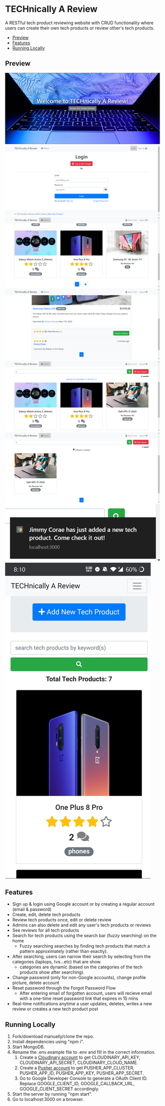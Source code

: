 # TECHnically A Review

A RESTful tech product reviewing website with CRUD functionality where users can create their own tech products or review other's tech products.

* [Preview](#preview)
* [Features](#features)
* [Running Locally](#running-locally)

## Preview

![Landing page](pictures/landing_page.png "Landing page")
![Login page](pictures/login_page.png "Login page")
![Home page](pictures/home_page.png "Home page")
![Tech product show page](pictures/show_page.png "Tech product show page")
![Home page when user uses search bar](pictures/searching.png "Home page when user uses search bar")
![Home page when user filters by category](pictures/category_filtering.png "Home page when user filters by category")
![Real-time notification](pictures/notification.png "Real-time notification")
![Responsive home page](pictures/responsive_home.jpg "Home page on mobile device")

## Features

- Sign up & login using Google account or by creating a regular account (email & password)
- Create, edit, delete tech products
- Review tech products once, edit or delete review
- Admins can also delete and edit any user's tech products or reviews
- See reviews for all tech products
- Search for tech products using the search bar (fuzzy searching) on the home
  - Fuzzy searching searches by finding tech products that match a pattern approximately (rather than exactly).
- After searching, users can narrow their search by selecting from the categories (laptops, tvs...etc) that are show.
  - categories are dynamic (based on the categories of the tech products show after searching).
- Change password (only for non-Google accounts), change profile picture, delete account
- Reset password through the Forgot Password Flow
  - After entering email of forgotten account, users will recieve email with a one-time reset password link that expires in 15 mins
- Real-time notifications anytime a user updates, deletes, writes a new review or creates a new tech product post

## Running Locally

1. Fork/download manually/clone the repo.
2. Install dependencies using "npm i".
3. Start MongoDB.
4. Rename the .env.example file to .env and fill in the correct information.
   1. Create a [Cloudinary account](https://cloudinary.com/users/register/free) to get CLOUDINARY_API_KEY, CLOUDINARY_API_SECRET, CLOUDINARY_CLOUD_NAME.
   2. Create a [Pusher account](https://dashboard.pusher.com/accounts/sign_up) to get PUSHER_APP_CLUSTER, PUSHER_APP_ID, PUSHER_APP_KEY, PUSHER_APP_SECRET.
   3. Go to Google Developer Console to generate a OAuth Client ID. Replace GOOGLE_CLIENT_ID, GOOGLE_CALLBACK_URL, GOOGLE_CLIENT_SECRET accordingly.
5. Start the server by running "npm start".
6. Go to localhost:3000 on a browser.